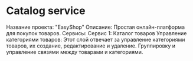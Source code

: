 # Catalog service 
Название проекта: "EasyShop"
Описание: Простая онлайн-платформа для покупок товаров.
Сервисы:
Сервис 1: Каталог товаров
Управление категориями товаров: Этот слой отвечает за управление категориями товаров, их
создание, редактирование и удаление. Группировку и управление связями между товарами и
категориями.
